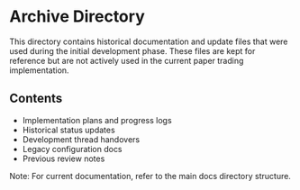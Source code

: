 # Archive Directory

This directory contains historical documentation and update files that were used during the initial development phase. These files are kept for reference but are not actively used in the current paper trading implementation.

## Contents
- Implementation plans and progress logs
- Historical status updates
- Development thread handovers
- Legacy configuration docs
- Previous review notes

Note: For current documentation, refer to the main docs directory structure.
